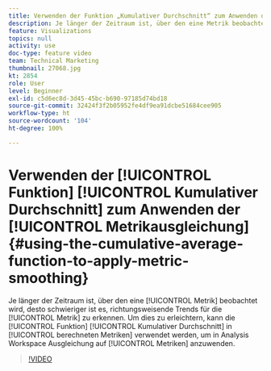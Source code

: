 ```yaml
---
title: Verwenden der Funktion „Kumulativer Durchschnitt“ zum Anwenden der Metrikausgleichung
description: Je länger der Zeitraum ist, über den eine Metrik beobachtet wird, desto schwieriger ist es, richtungsweisende Trends für die Metrik zu erkennen. Um dies zu erleichtern, kann die Funktion „Kumulativer Durchschnitt“ in „Berechnete Metriken“ verwendet werden, um in Analysis Workspace Ausgleichung auf Metriken anzuwenden.
feature: Visualizations
topics: null
activity: use
doc-type: feature video
team: Technical Marketing
thumbnail: 27068.jpg
kt: 2854
role: User
level: Beginner
exl-id: c5d6ec8d-3d45-45bc-b690-97185d74bd18
source-git-commit: 32424f3f2b05952fe4df9ea91dcbe51684cee905
workflow-type: ht
source-wordcount: '104'
ht-degree: 100%

---
```


# Verwenden der [!UICONTROL Funktion] [!UICONTROL Kumulativer Durchschnitt] zum Anwenden der [!UICONTROL Metrikausgleichung] {#using-the-cumulative-average-function-to-apply-metric-smoothing}

Je länger der Zeitraum ist, über den eine [!UICONTROL Metrik] beobachtet wird, desto schwieriger ist es, richtungsweisende Trends für die [!UICONTROL Metrik] zu erkennen. Um dies zu erleichtern, kann die [!UICONTROL Funktion] [!UICONTROL Kumulativer Durchschnitt] in [!UICONTROL berechneten Metriken] verwendet werden, um in Analysis Workspace Ausgleichung auf [!UICONTROL Metriken] anzuwenden.

>[!VIDEO](https://video.tv.adobe.com/v/27068/?quality=9)
